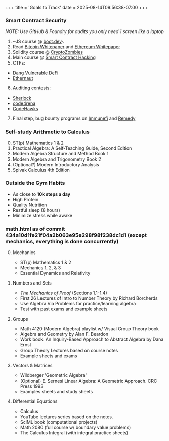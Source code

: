 +++
title = 'Goals to Track'
date = 2025-08-14T09:56:38-07:00
+++

### Smart Contract Security
*NOTE: Use GitHub & Foundry for audits you only need 1 screen like a laptop*
1. ~JS course @ [boot.dev](https://boot.dev)~
2. Read [Bitcoin Whitepaper](https://bitcoin.org/bitcoin.pdf) and [Ethereum Whitepaper](https://ethereum.org/en/whitepaper/)
3. Solidity course @ [CryptoZombies](https://cryptozombies.io/)
4. Main course @ [Smart Contract Hacking](https://smartcontractshacking.com/)
5. CTFs:
- [Dang Vulnerable DeFi](https://www.damnvulnerabledefi.xyz/)
- [Ethernaut](https://ethernaut.openzeppelin.com/)
6. Auditing contests:
- [Sherlock](https://audits.sherlock.xyz/contests)
- [code4rena](https://code4rena.com/audits#upcoming-audits)
- [CodeHawks](https://codehawks.cyfrin.io/contests?community-judging=true&contestType=all&ended=true&judging=true&live=true&sort=endDate&upcoming=true)
7. Final step, bug bounty programs on [Immunefi](https://immunefi.com/bug-bounty/) and [Remedy](https://r.xyz/bug-bounty/programs)

### Self-study Arithmetic to Calculus
0. ST(p) Mathematics 1 & 2
1. Practical Algebra: A Self-Teaching Guide, Second Edition
2. Modern Algebra Structure and Method Book 1
3. Modern Algebra and Trigonometry Book 2
4. (Optional?) Modern Introductory Analysis
5. Spivak Calculus 4th Edition

### Outside the Gym Habits
* As close to **10k steps a day**
* High Protein
* Quality Nutrition
* Restful sleep (8 hours)
* Minimize stress while awake

### math.html as of commit 434a10d1fe21f04a2b063e95e298f98f238dc1d1 (except mechanics, everything is done concurrently)
0. Mechanics
    * ST(p) Mathematics 1 & 2
    * Mechanics 1, 2, & 3
    * Essential Dynamics and Relativity

1. Numbers and Sets
    * *The Mechanics of Proof* (Sections 1.1-1.4)
    * First 26 Lectures of Intro to Number Theory by Richard Borcherds
    * Use Algebra Via Problems for practice/learning algebra
    * Test with past exams and example sheets

2. Groups
    * Math 4120 (Modern Algebra) playlist w/ Visual Group Theory book
    * Algebra and Geometry by Alan F. Beardon
    * Work book: An Inquiry-Based Approach to Abstract Algebra by Dana Ernst
    * Group Theory Lectures based on course notes
    * Example sheets and exams

3. Vectors & Matrices
    * Wildberger 'Geometric Algebra'
    * (Optional) E. Sernesi Linear Algebra: A Geometric Approach. CRC Press 1993
    * Examples sheets and study sheets

4. Differential Equations
    * Calculus
    * YouTube lectures series based on the notes.
    * SciML book (computational projects)
    * Math 2080 (full course w/ boundary value problems)
    * The Calculus Integral (with integral practice sheets)

